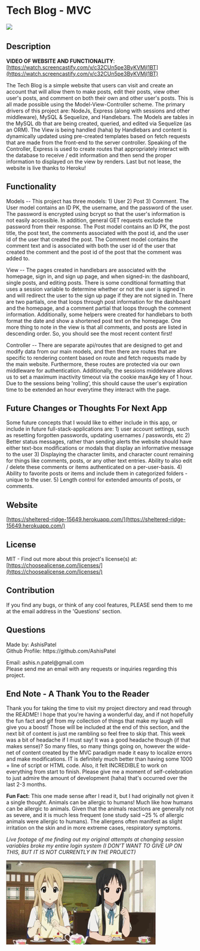 <h1>Tech Blog - MVC</h1>
  <image src='https://img.shields.io/badge/license-MIT-green.svg' />
  <h2>Description</h2>

  **VIDEO OF WEBSITE AND FUNCTIONALITY**: [https://watch.screencastify.com/v/c32CUn5pe3ByKVMjl1BT](https://watch.screencastify.com/v/c32CUn5pe3ByKVMjl1BT)
  
  The Tech Blog is a simple website that users can visit and create an account that will allow them to make posts, edit their posts, view other user's posts, and comment on both their own and other user's posts. This is all made possible using the Model-View-Controller scheme. The primary drivers of this project are: NodeJs, Express (along with sessions and other middleware), MySQL & Sequelize, and Handlebars. The Models are tables in the MySQL db that are being created, queried, and edited via Sequelize (as an ORM). The View is being handled (haha) by Handlebars and content is dynamically updated using pre-created templates based on fetch requests that are made from the front-end to the server controller. Speaking of the Controller, Express is used to create routes that appropriately interact with the database to receive / edit information and then send the proper information to displayed on the view by renders. Last but not lease, the website is live thanks to Heroku! 

  <h2>Functionality</h2>

  Models -- This project has three models: 1) User 2) Post 3) Comment. The User model contains an ID PK, the username, and the password of the user. The password is encrypted using bcrypt so that the user's information is not easily accessible. In addition, general GET requests exclude the password from their response. The Post model contains an ID PK, the post title, the post text, the comments associated with the post id, and the user id of the user that created the post. The Comment model contains the comment text and is associated with both the user id of the user that created the comment and the post id of the post that the comment was added to. 

  View -- The pages created in handlebars are associated with the homepage, sign in, and sign up page, and when signed-in: the dashboard, single posts, and editing posts. There is some conditional formatting that uses a session variable to determine whether or not the user is signed in and will redirect the user to the sign up page if they are not signed in. There are two partials, one that loops through post information for the dashboard and the homepage, and a comment partial that loops through the comment information. Additionally, some helpers were created for handlebars to both format the date and show a shortened post text on the homepage. One more thing to note in the view is that all comments, and posts are listed in descending order. So, you should see the most recent content first! 

  Controller -- There are separate api/routes that are designed to get and modify data from our main models, and then there are routes that are specific to rendering content based on route and fetch requests made by the main website. Furthermore, these routes are protected via our own middleware for authentication. Additionally, the sessions middelware allows us to set a maximum inactivity timeout via the cookie maxAge key of 1 hour. Due to the sessions being 'rolling', this should cause the user's expiration time to be extended an hour everytime they interact with the page. 

  <h2>Future Changes or Thoughts For Next App</h2>

  Some future concepts that I would like to either include in this app, or include in future full-stack-applications are: 1) user account settings, such as resetting forgotten passwords, updating usernames / passwords, etc 2) Better status messages, rather than sending alerts the website should have either text-box modifications or modals that display an informative message to the user 3) Displaying the character limits, and character count remaining for things like comments, posts, or any other text entries. Ability to also edit / delete these comments or items authenticated on a per-user-basis. 4) Ability to favorite posts or items and include them in categorized folders - unique to the user. 5) Length control for extended amounts of posts, or comments. 

  <h2>Website</h2>
  
  [https://sheltered-ridge-15649.herokuapp.com/](https://sheltered-ridge-15649.herokuapp.com/)

  <h2 id="license">License</h2>

  MIT - Find out more about this project's license(s) at: [https://choosealicense.com/licenses/](https://choosealicense.com/licenses/)

  <h2 id="contribution">Contribution</h2>
  <p>If you find any bugs, or think of any cool features, PLEASE send them to me at the email address in the 'Questions' section.</p>

  <h2 id="questions">Questions</h2>
  
  <p> 
  Made by: AshisPatel<br />
  Github Profile: https://github.com/AshisPatel<br />
  </p>Email: ashis.n.patel@gmail.com<br />Please send me an email with any requests or inquiries regarding this project.

  <h2> End Note - A Thank You to the Reader </h2>

  Thank you for taking the time to visit my project directory and read through the README! I hope that you're having a wonderful day, and if not hopefully the fun fact and gif from my collection of things that make my laugh will give you a boost! Those will be included at the end of this section, and the next bit of content is just me rambling so feel free to skip that. This week was a bit of headache if I must say! It was a good headache though (if that makes sense)? So many files, so many things going on, however the wide-net of content created by the MVC paradigm made it easy to localize errors and make modifications. IT is definitely much better than having some 1000 + line of script or HTML code. Also, it felt INCREDIBLE to work on everything from start to finish. Please give me a moment of self-celebration to just admire the amount of development (haha) that's occurred over the last 2-3 months. 


  **Fun Fact:** This one made sense after I read it, but I had originally not given it a single thought. Animals can be allergic to humans! Much like how humans can be allergic to animals. Given that the animals reactions are generally not as severe, and it is much less frequent (one study said ~25 % of allergic animals were allergic to humans). The allergens often manifest as slight irritation on the skin and in more extreme cases, respiratory symptoms.

  *Live footage of me finding out my original attempts at changing session variables broke my entire login system (I DON'T WANT TO GIVE UP ON THIS, BUT IT IS NOT CURRENTLY IN THE PROJECT)*

   ![Girl steals strawberry from other girl, causing other girl to cry](https://github.com/AshisPatel/Tech-Blog/blob/main/repo-assets/cry.gif)
  
  
  

